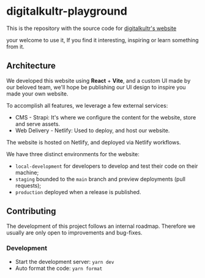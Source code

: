 

# digitalkultr-playground

This is the repository with the source code for [digitalkultr's website](https://digitalkultr.com/)

your welcome to use it, If you find it interesting, inspiring or learn something from it.

## Architecture

We developed this website using **React** + **Vite**, and a custom UI made by our beloved team, we'll hope be publishing our UI design to inspire you made your own website.

To accomplish all features, we leverage a few external services:
- CMS - Strapi: It's where we configure the content for the website, store and serve assets.
- Web Delivery - Netlify: Used to deploy, and host our website.

The website is hosted on Netlify, and deployed via Netlify workflows.

We have three distinct environments for the website:

- `local-development` for developers to develop and test their code on their machine;
- `staging` bounded to the `main` branch and preview deployments (pull requests);
- `production` deployed when a release is published.

## Contributing

The development of this project follows an internal roadmap. Therefore we usually are only open to improvements and bug-fixes.

### Development

- Start the development server: `yarn dev`
- Auto format the code: `yarn format`


